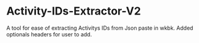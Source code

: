 # Activity-IDs-Extractor-V2
A tool for ease of extracting Activitys IDs from Json paste in wkbk. Added optionals headers for user to add.
